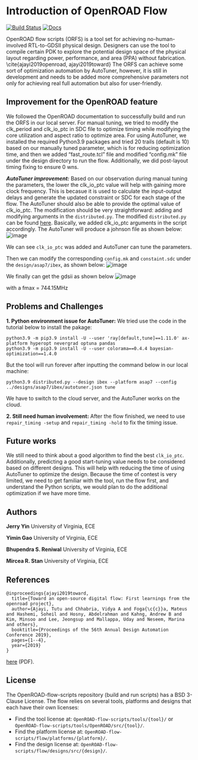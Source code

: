 # Introduction of OpenROAD Flow

[![Build Status](https://jenkins.openroad.tools/buildStatus/icon?job=OpenROAD-flow-scripts-Public%2Fpublic_tests_all%2Fmaster)](https://jenkins.openroad.tools/view/Public/job/OpenROAD-flow-scripts-Public/job/public_tests_all/job/master/)
[![Docs](https://readthedocs.org/projects/openroad-flow-scripts/badge/?version=latest)](https://openroad-flow-scripts.readthedocs.io/en/latest/?badge=latest)

OpenROAD flow scripts (ORFS) is a tool set for achieving no-human-involved RTL-to-GDSII physical design. Designers can use the tool to compile certain PDK to explore the potential design space of the physical layout regarding power, performance, and area (PPA) without fabrication. \cite{ajayi2019openroad, ajayi2019toward} The ORFS can achieve some sort of optimization automation by AutoTuner, however, it is still in development and needs to be added more comprehensive parameters not only for achieving real full automation but also for user-friendly.


## Improvement for the OpenROAD feature

We followed the OpenROAD documentation to successfully build and run the ORFS in our local server. For manual tuning, we tried to modify the clk\_period and clk\_io\_ptc in SDC file to optimize timing while modifying the core utilization and aspect ratio to optimize area. For using AutoTuner, we installed the required Python3.9 packages and tried 20 trails (default is 10) based on our manually tuned parameter, which is for reducing optimization time, and then we added “fast\_route.tcl” file and modified “config.mk” file under the design directory to run the flow. Additionally, we did post-layout timing fixing to ensure 0 wns.

***AutoTuner improvement:*** Based on our observation during manual tuning the parameters, the lower the clk\_io\_ptc value will help with gaining more clock frequency. This is becasue it is used to calculate the input-output delays and generate the updated constraint or SDC for each stage of the flow. The AutoTuner should also be able to provide the optimal value of clk\_io\_ptc. The modification should be very straightforward: adding and modifying arguments in the `distributed.py`. The modified `distributed.py` can be found [here](). Basically, we added clk\_io\_ptc arguments in the script accordingly. The AutoTuner will produce a johnson file as shown below:
![image](https://user-images.githubusercontent.com/114622772/228409378-3055c8db-f931-437d-9ab6-83ac2ccb7130.png)

We can see `clk_io_ptc` was added and AutoTuner can tune the parameters.

Then we can modify the corresponding `config.mk` and `constaint.sdc` under the `design/asap7/ibex`, as shown below:
![image](https://user-images.githubusercontent.com/114622772/228409692-ec472062-0010-4b88-98a4-d23f11b613d7.png)

We finally can get the gdsii as shown below
![image](https://user-images.githubusercontent.com/114622772/228410160-832d5ded-aadf-4ebd-b937-ad276bcfc12f.png)

with a fmax = 744.15MHz


## Problems and Challenges

**1. Python environment issue for AutoTuner:** We tried use the code in the tutorial below to install the pakage:
```
python3.9 -m pip3.9 install -U --user 'ray[default,tune]==1.11.0' ax-platform hyperopt nevergrad optuna pandas
python3.9 -m pip3.9 install -U --user colorama==0.4.4 bayesian-optimization==1.4.0
```
But the tool will run forever after inputting the command below in our local machine:
```
python3.9 distributed.py --design ibex --platform asap7 --config ../designs/asap7/ibex/autotuner.json tune
```
We have to switch to the cloud server, and the AutoTuner works on the cloud.

**2. Still need human involvement:** After the flow finished, we need to use `repair_timing -setup` and `repair_timing -hold` to fix the timing issue.

## Future works
We still need to think about a good algorithm to find the best `clk_io_ptc`. Additionally, predicting a good start-tuning value needs to be considered based on different designs. This will help with reducing the time of using AutoTuner to optimize the design. Because the time of contest is very limited, we need to get familiar with the tool, run the flow first, and understand the Python scripts, we would plan to do the additional optimization if we have more time.

## Authors

**Jerry Yin**  University of Virginia, ECE

**Yimin Gao**  University of Virginia, ECE

**Bhupendra S. Reniwal**  University of Virginia, ECE

**Mircea R. Stan**  University of Virginia, ECE


## References

```
@inproceedings{ajayi2019toward,
  title={Toward an open-source digital flow: First learnings from the openroad project},
  author={Ajayi, Tutu and Chhabria, Vidya A and Foga{\c{c}}a, Mateus and Hashemi, Soheil and Hosny, Abdelrahman and Kahng, Andrew B and Kim, Minsoo and Lee, Jeongsup and Mallappa, Uday and Neseem, Marina and others},
  booktitle={Proceedings of the 56th Annual Design Automation Conference 2019},
  pages={1--4},
  year={2019}
}
```

[here](https://vlsicad.ucsd.edu/Publications/Conferences/371/c371.pdf) (PDF).


## License

The OpenROAD-flow-scripts repository (build and run scripts) has a BSD 3-Clause License.
The flow relies on several tools, platforms and designs that each have their own licenses:

- Find the tool license at: `OpenROAD-flow-scripts/tools/{tool}/` or `OpenROAD-flow-scripts/tools/OpenROAD/src/{tool}/`.
- Find the platform license at: `OpenROAD-flow-scripts/flow/platforms/{platform}/`.
- Find the design license at: `OpenROAD-flow-scripts/flow/designs/src/{design}/`.
